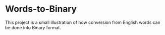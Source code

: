 # Words-to-Binary
This  project is a small illustration of how conversion from English words can be done into Binary format.
